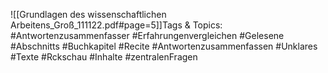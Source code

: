 
![[Grundlagen des wissenschaftlichen Arbeitens_Groß_111122.pdf#page=5]]Tags & Topics:
   #Antwortenzusammenfasser
   #Erfahrungenvergleichen
   #Gelesene
   #Abschnitts
   #Buchkapitel
   #Recite
   #Antwortenzusammenfassen
   #Unklares
   #Texte
   #Rckschau
   #Inhalte
   #zentralenFragen